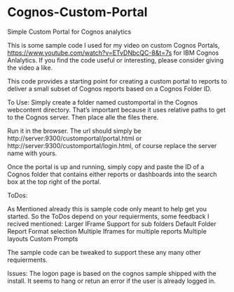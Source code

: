 # Cognos-Custom-Portal
Simple Custom Portal for Cognos analytics

This is some sample code I used for my video on custom Cognos Portals, https://www.youtube.com/watch?v=ETvDNbcQC-8&t=7s for IBM Cognos Anlalytics.  If you find the code useful or interesting, please consider giving the video a like. 

This code provides a starting point for creating a custom portal to reports to deliver a small subset of Cognos reports based on a Cognos Folder ID.    


To Use: Simply create a folder named customportal in the Cognos webcontent directory.   That’s important because it uses relative paths to get to the Cognos server. Then place alle the files there.   

Run it in the browser. The url should simply be http://server:9300/customportal/portal.html  or http://server:9300/customportal/login.html, of course replace the server name with yours.  

Once the portal is up and running, simply copy and paste the ID of a Cognos folder that contains either reports or dashboards into the search box at the top right of the portal.  


ToDos:

As Mentioned already this is sample code only meant to help get you started. So the ToDos depend on your requierments, some feedback I recived mentioned:
Larger IFrame
Support for sub folders
Default Folder
Report Format selection
Multiple Iframes for multiple reports
Multiple layouts
Custom Prompts

The sample code can be tweaked to support these any many other requierments.


Issues:  The logon page is based on the cognos sample shipped with the install.  It seems to hang or retun an error if the user is already logged in.  
